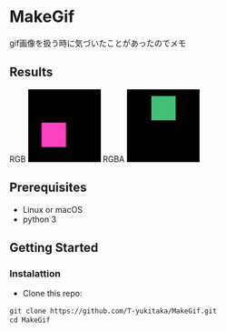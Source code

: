 # MakeGif

gif画像を扱う時に気づいたことがあったのでメモ

## Results
RGB
<img src='https://github.com/T-yukitaka/MakeGif/blob/master/results/RGB.gif' width=128>
RGBA
<img src='https://github.com/T-yukitaka/MakeGif/blob/master/results/RGBA.gif' width=128>


## Prerequisites
- Linux or macOS
- python 3

## Getting Started
### Instalattion
- Clone this repo:
```
git clone https://github.com/T-yukitaka/MakeGif.git
cd MakeGif
```

